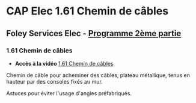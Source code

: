 # CAP Elec 1.61 Chemin de câbles
## Foley Services Elec - [Programme 2ème partie](../2eme_partie/README.md)

### 1.61 Chemin de câbles

- **Accès à la vidéo** [1.61 Chemin de câbles](https://youtu.be/oxysXJcldJw)

Chemin de câble pour acheminer des câbles, plateau métallique, tenus en hauteur par des consoles fixés au mur.

Astuces pour éviter l'usage d'angles préfabriqués.
